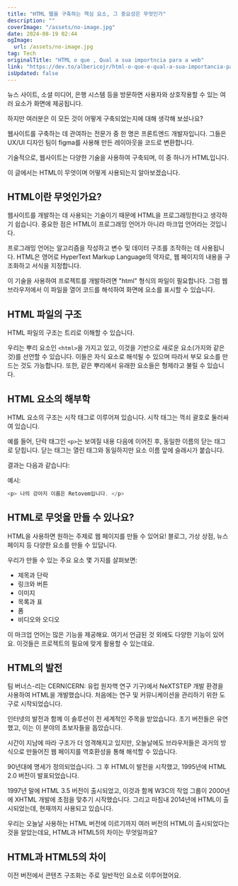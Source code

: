 ```yaml
---
title: "HTML 웹을 구축하는 핵심 요소, 그 중요성은 무엇인가"
description: ""
coverImage: "/assets/no-image.jpg"
date: 2024-08-19 02:44
ogImage: 
  url: /assets/no-image.jpg
tag: Tech
originalTitle: "HTML o que , Qual a sua importncia para a web"
link: "https://dev.to/albericojr/html-o-que-e-qual-a-sua-importancia-para-a-web-35lb"
isUpdated: false
---
```



뉴스 사이트, 소셜 미디어, 은행 시스템 등을 방문하면 사용자와 상호작용할 수 있는 여러 요소가 화면에 제공됩니다.

하지만 여러분은 이 모든 것이 어떻게 구축되었는지에 대해 생각해 보셨나요?

웹사이트를 구축하는 데 관여하는 전문가 중 한 명은 프론트엔드 개발자입니다. 그들은 UX/UI 디자인 팀이 figma를 사용해 만든 레이아웃을 코드로 변환합니다.

기술적으로, 웹사이트는 다양한 기술을 사용하여 구축되며, 이 중 하나가 HTML입니다.

<!-- cozy-coder - 수평 -->
<ins class="adsbygoogle"
     style="display:block"
     data-ad-client="ca-pub-4877378276818686"
     data-ad-slot="1107185301"
     data-ad-format="auto"
     data-full-width-responsive="true"></ins>
<script>
     (adsbygoogle = window.adsbygoogle || []).push({});
</script>

이 글에서는 HTML이 무엇이며 어떻게 사용되는지 알아보겠습니다.

## HTML이란 무엇인가요?

웹사이트를 개발하는 데 사용되는 기술이기 때문에 HTML을 프로그래밍한다고 생각하기 쉽습니다. 중요한 점은 HTML이 프로그래밍 언어가 아니라 마크업 언어라는 것입니다.

프로그래밍 언어는 알고리즘을 작성하고 변수 및 데이터 구조를 조작하는 데 사용됩니다. HTML은 영어로 HyperText Markup Language의 약자로, 웹 페이지의 내용을 구조화하고 서식을 지정합니다.

<!-- cozy-coder - 수평 -->
<ins class="adsbygoogle"
     style="display:block"
     data-ad-client="ca-pub-4877378276818686"
     data-ad-slot="1107185301"
     data-ad-format="auto"
     data-full-width-responsive="true"></ins>
<script>
     (adsbygoogle = window.adsbygoogle || []).push({});
</script>

이 기술을 사용하여 프로젝트를 개발하려면 "html" 형식의 파일이 필요합니다. 그럼 웹 브라우저에서 이 파일을 열어 코드를 해석하여 화면에 요소를 표시할 수 있습니다.

## HTML 파일의 구조

HTML 파일의 구조는 트리로 이해할 수 있습니다.

우리는 뿌리 요소인 `<html>`을 가지고 있고, 이것을 기반으로 새로운 요소(가지와 같은 것)를 선언할 수 있습니다. 이들은 자식 요소로 해석될 수 있으며 따라서 부모 요소를 만드는 것도 가능합니다. 또한, 같은 뿌리에서 유래한 요소들은 형제라고 불릴 수 있습니다.

<!-- cozy-coder - 수평 -->
<ins class="adsbygoogle"
     style="display:block"
     data-ad-client="ca-pub-4877378276818686"
     data-ad-slot="1107185301"
     data-ad-format="auto"
     data-full-width-responsive="true"></ins>
<script>
     (adsbygoogle = window.adsbygoogle || []).push({});
</script>

## HTML 요소의 해부학

HTML 요소의 구조는 시작 태그로 이루어져 있습니다. 시작 태그는 꺽쇠 괄호로 둘러싸여 있습니다.

예를 들어, 단락 태그인 `<p>`는 보여질 내용 다음에 이어진 후, 동일한 이름의 닫는 태그로 닫힙니다. 닫는 태그는 열린 태그와 동일하지만 요소 이름 앞에 슬래시가 붙습니다.

<!-- cozy-coder - 수평 -->
<ins class="adsbygoogle"
     style="display:block"
     data-ad-client="ca-pub-4877378276818686"
     data-ad-slot="1107185301"
     data-ad-format="auto"
     data-full-width-responsive="true"></ins>
<script>
     (adsbygoogle = window.adsbygoogle || []).push({});
</script>

결과는 다음과 같습니다:

예시:

```js
<p> 나의 강아지 이름은 Retovem입니다. </p>
```

## HTML로 무엇을 만들 수 있나요?

<!-- cozy-coder - 수평 -->
<ins class="adsbygoogle"
     style="display:block"
     data-ad-client="ca-pub-4877378276818686"
     data-ad-slot="1107185301"
     data-ad-format="auto"
     data-full-width-responsive="true"></ins>
<script>
     (adsbygoogle = window.adsbygoogle || []).push({});
</script>

HTML을 사용하면 원하는 주제로 웹 페이지를 만들 수 있어요! 블로그, 가상 상점, 뉴스 페이지 등 다양한 요소를 만들 수 있답니다.

우리가 만들 수 있는 주요 요소 몇 가지를 살펴보면:

- 제목과 단락
- 링크와 버튼
- 이미지
- 목록과 표
- 폼
- 비디오와 오디오

이 마크업 언어는 많은 기능을 제공해요. 여기서 언급된 것 외에도 다양한 기능이 있어요. 이것들은 프로젝트의 필요에 맞게 활용할 수 있는데요.

<!-- cozy-coder - 수평 -->
<ins class="adsbygoogle"
     style="display:block"
     data-ad-client="ca-pub-4877378276818686"
     data-ad-slot="1107185301"
     data-ad-format="auto"
     data-full-width-responsive="true"></ins>
<script>
     (adsbygoogle = window.adsbygoogle || []).push({});
</script>

## HTML의 발전

팀 버너스-리는 CERN(CERN: 유럽 원자핵 연구 기구)에서 NeXTSTEP 개발 환경을 사용하여 HTML을 개발했습니다. 처음에는 연구 및 커뮤니케이션을 관리하기 위한 도구로 시작되었습니다.

인터넷의 발전과 함께 이 솔루션이 전 세계적인 주목을 받았습니다. 초기 버전들은 유연했고, 이는 이 분야의 초보자들을 돕았습니다.

시간이 지남에 따라 구조가 더 엄격해지고 있지만, 오늘날에도 브라우저들은 과거의 방식으로 만들어진 웹 페이지를 역호환성을 통해 해석할 수 있습니다.

<!-- cozy-coder - 수평 -->
<ins class="adsbygoogle"
     style="display:block"
     data-ad-client="ca-pub-4877378276818686"
     data-ad-slot="1107185301"
     data-ad-format="auto"
     data-full-width-responsive="true"></ins>
<script>
     (adsbygoogle = window.adsbygoogle || []).push({});
</script>

90년대에 명세가 정의되었습니다. 그 후 HTML이 발전을 시작했고, 1995년에 HTML 2.0 버전이 발표되었습니다.

1997년 말에 HTML 3.5 버전이 출시되었고, 이것과 함께 W3C의 작업 그룹이 2000년에 XHTML 개발에 초점을 맞추기 시작했습니다. 그리고 마침내 2014년에 HTML이 출시되었는데, 현재까지 사용되고 있습니다.

우리는 오늘날 사용하는 HTML 버전에 이르기까지 여러 버전의 HTML이 출시되었다는 것을 알았는데요, HTML과 HTML5의 차이는 무엇일까요?

## HTML과 HTML5의 차이

<!-- cozy-coder - 수평 -->
<ins class="adsbygoogle"
     style="display:block"
     data-ad-client="ca-pub-4877378276818686"
     data-ad-slot="1107185301"
     data-ad-format="auto"
     data-full-width-responsive="true"></ins>
<script>
     (adsbygoogle = window.adsbygoogle || []).push({});
</script>

이전 버전에서 콘텐츠 구조화는 주로 일반적인 요소로 이루어졌어요.